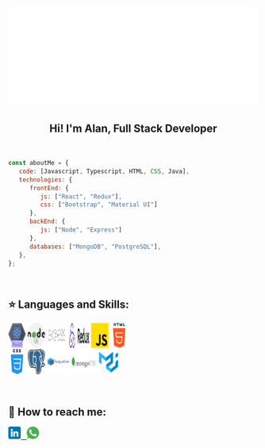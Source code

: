 <p align="center"><img src="https://github.com/ADurich/ADurich/blob/main/images/hello.svg"></p>
<h2 align="center">
Hi! I'm Alan, Full Stack Developer
</h2>

&nbsp;&nbsp;

```javascript
const aboutMe = {
   code: [Javascript, Typescript, HTML, CSS, Java],
   technologies: {
      frontEnd: {
         js: ["React", "Redux"],
         css: ["Bootstrap", "Material UI"]
      },
      backEnd: {
         js: ["Node", "Express"]
      },
      databases: ["MongoDB", "PostgreSQL"],
   },
};
```
&nbsp;&nbsp;

## :star: Languages and Skills:

<p>
  <code><img width="7%" height="50px" src="https://github.com/ADurich/ADurich/blob/main/images/react.png"></code>
  <code><img width="7%" height="50px" src="https://github.com/ADurich/ADurich/blob/main/images/nodejs.png"></code>
  <code><img width="8%" height="50px" src="https://github.com/ADurich/ADurich/blob/main/images/express.png"></code>
  <code><img width="8%" height="50px" src="https://github.com/ADurich/ADurich/blob/main/images/redux.png"></code>
  <code><img width="7%" height="50px" src="https://github.com/ADurich/ADurich/blob/main/images/js.png"></code>
  <code><img width="7%" height="50px" src="https://github.com/ADurich/ADurich/blob/main/images/html-5.png"></code>
  <br />
  <code><img width="7%" height="50px" src="https://github.com/ADurich/ADurich/blob/main/images/css.png"></code>
  <code><img width="7%" height="50px" src="https://github.com/ADurich/ADurich/blob/main/images/postgre.png"></code>
  <code><img width="9%" height="50px" src="https://github.com/ADurich/ADurich/blob/main/images/sequelize.png"></code>
  <code><img width="10%" height="50px" src="https://github.com/ADurich/ADurich/blob/main/images/mongodb.png"></code>
  <code><img width="8%" height="50px" src="https://github.com/ADurich/ADurich/blob/main/images/material-ui.png"></code>
  <br />
</p>

&nbsp;

## :paperclip: How to reach me:
<span >
<a href="https://www.linkedin.com/in/alandurich/" ><img width="5%" src="https://github.com/ADurich/ADurich/blob/main/images/linkedin.png"> &nbsp;
<a href="https://wa.link/furli3" ><img width="5%" src="https://github.com/ADurich/ADurich/blob/main/images/whatsapp.png">
</span>
